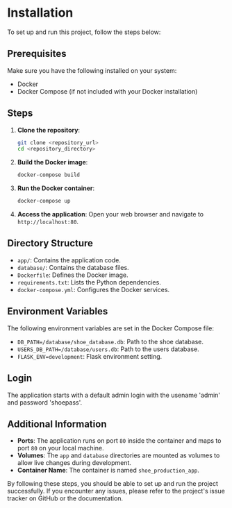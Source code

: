 # Installation

To set up and run this project, follow the steps below:

## Prerequisites

Make sure you have the following installed on your system:

- Docker
- Docker Compose (if not included with your Docker installation)

## Steps

1. **Clone the repository**:
    ```bash
    git clone <repository_url>
    cd <repository_directory>
    ```

2. **Build the Docker image**:
    ```bash
    docker-compose build
    ```

3. **Run the Docker container**:
    ```bash
    docker-compose up
    ```

4. **Access the application**:
    Open your web browser and navigate to `http://localhost:80`.

## Directory Structure

- `app/`: Contains the application code.
- `database/`: Contains the database files.
- `Dockerfile`: Defines the Docker image.
- `requirements.txt`: Lists the Python dependencies.
- `docker-compose.yml`: Configures the Docker services.

## Environment Variables

The following environment variables are set in the Docker Compose file:

- `DB_PATH=/database/shoe_database.db`: Path to the shoe database.
- `USERS_DB_PATH=/database/users.db`: Path to the users database.
- `FLASK_ENV=development`: Flask environment setting.

## Login

The application starts with a default admin login with the usename 'admin' and password 'shoepass'.

## Additional Information

- **Ports**: The application runs on port `80` inside the container and maps to port `80` on your local machine.
- **Volumes**: The `app` and `database` directories are mounted as volumes to allow live changes during development.
- **Container Name**: The container is named `shoe_production_app`.

By following these steps, you should be able to set up and run the project successfully. If you encounter any issues, please refer to the project's issue tracker on GitHub or the documentation.


